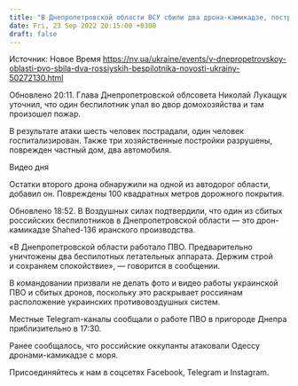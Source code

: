 ```yaml
---
title: "В Днепропетровской области ВСУ сбили два дрона-камикадзе, пострадали шесть человек"
date: Fri, 23 Sep 2022 20:15:00 +0300
draft: false
---
```

Источник: Новое Время https://nv.ua/ukraine/events/v-dnepropetrovskoy-oblasti-pvo-sbila-dva-rossiyskih-bespilotnika-novosti-ukrainy-50272130.html


Обновлено 20:11. Глава Днепропетровской облсовета Николай Лукащук уточнил, что один беспилотник упал во двор домохозяйства и там произошел пожар. 

В результате атаки шесть человек пострадали, один человек госпитализирован. Также три хозяйственные постройки разрушены, поврежден частный дом, два автомобиля.

 Видео дня   



Остатки второго дрона обнаружили на одной из автодорог области, добавил он. Повреждены 100 квадратных метров дорожного покрытия.

Обновлено 18:52. В Воздушных силах подтвердили, что один из сбитых российских беспилотников в Днепропетровской области — это дрон-камикадзе Shahed-136 иранского производства.



«В Днепропетровской области работало ПВО. Предварительно уничтожены два беспилотных летательных аппарата. Держим строй и сохраняем спокойствие», — говорится в сообщении.

В командовании призвали не делать фото и видео работы украинской ПВО и сбитых дронов, поскольку это раскрывает россиянам расположение украинских противовоздушных систем. 

 Местные Telegram-каналы сообщали о работе ПВО в пригороде Днепра приблизительно в 17:30.

 Ранее сообщалось, что российские оккупанты атаковали Одессу дронами-камикадзе с моря.

Присоединяйтесь к нам в соцсетях Facebook, Telegram и Instagram.
